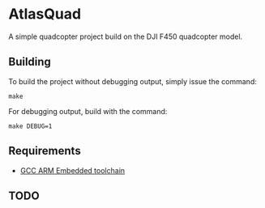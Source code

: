 # AtlasQuad
A simple quadcopter project build on the DJI F450 quadcopter model.

## Building
To build the project without debugging output, simply issue the command:

```
make
```

For debugging output, build with the command:

```
make DEBUG=1
```

## Requirements

* [GCC ARM Embedded toolchain][1]


## TODO

[1]: [https://launchpad.net/gcc-arm-embedded]
